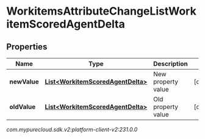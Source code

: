 # WorkitemsAttributeChangeListWorkitemScoredAgentDelta


## Properties

| Name | Type | Description | Notes |
| ------------ | ------------- | ------------- | ------------- |
| **newValue** | [**List&lt;WorkitemScoredAgentDelta&gt;**](WorkitemScoredAgentDelta) | New property value |  [optional] |
| **oldValue** | [**List&lt;WorkitemScoredAgentDelta&gt;**](WorkitemScoredAgentDelta) | Old property value |  [optional] |




_com.mypurecloud.sdk.v2:platform-client-v2:231.0.0_
